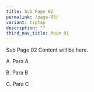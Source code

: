 ```yaml
---
title: Sub Page 02
permalink: /page-03/
variant: tiptap
description: ""
third_nav_title: Main 01
---
```

<p>Sub Page 02 Content will be here.</p>
<p>A. Para A</p>
<p>B. Para B</p>
<p>C. Para C</p>